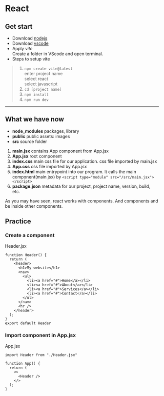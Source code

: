 # React
## Get start
+ Download [nodejs](https://nodejs.org/en)  
+ Download [vscode](https://code.visualstudio.com/download)  
+ Apply *vite*  
  Create a folder in VScode and open terminal.  
+ Steps to setup vite  
>1. `npm create vite@latest`  
enter project name  
select react  
select javascript  
>2. `cd [project name]`  
>3. `npm install`  
>4. `npm run dev`  
---
## What we have now
- **node_modules** packages, library  
- **public** public assets: images  
- **src** source folder  
1. **main.jsx** contains App component from App.jsx  
2. **App.jsx** root component
3. **index.css** main css file for our application. css file imported by main.jsx
4. **App.css** css file imported by App.jsx
5. **index.html** main entrypoint into our program. It calls the main component(main.jsx) by `<script type="module" src="/src/main.jsx"></script>`  
6. **package.json** metadata for our project, project name, version, build, etc.  

As you may have seen, react works with components. And components and be inside other components.
## Practice
### Create a component
Header.jsx
```
function Header() {
  return (
    <header>
      <h1>My website</h1>
      <nav>
        <ul>
          <li><a href="#">Home</a></li>
          <li><a href="#">About</a></li>
          <li><a href="#">Services</a></li>
          <li><a href="#">Contact</a></li>
        </ul>
      </nav>
      <hr />
    </header>
  );
}
export default Header
```
### Import component in App.jsx
App.jsx
```
import Header from "./Header.jsx"

function App() {
  return (
    <>
      <Header />
    </>
  );
}
```
